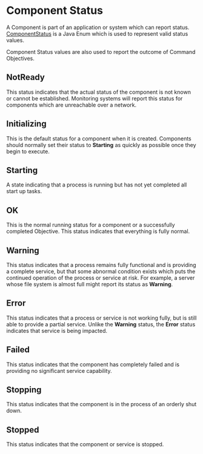 # Component Status
A Component is part of an application or system which can report status. [ComponentStatus](https://github.com/symphonyoss/symphony-rest-tools/blob/master/symphony-rest-tools-bundles/org.symphonyoss.symphony.tools.rest/src/org/symphonyoss/symphony/tools/rest/model/osmosis/ComponentStatus.java) is a Java Enum which is used to represent valid status values.

Component Status values are also used to report the outcome of Command Objectives.

## NotReady
This status indicates that the actual status of the component is not known or cannot be established. Monitoring systems will report this status for components which are unreachable over a network.

## Initializing
This is the default status for a component when it is created. Components should normally set their status to **Starting** as quickly as possible once they begin to execute.

## Starting
A state indicating that a process is running but has not yet completed all start up tasks.

## OK
This is the normal running status for a component or a successfully completed Objective. This status indicates that everything is fully normal.

## Warning
This status indicates that a process remains fully functional and is providing a complete service, but that some abnormal condition exists which puts the continued operation of the process or service at risk. For example, a server whose file system is almost full might report its status as **Warning**.

## Error
This status indicates that a process or service is not working fully, but is still able to provide a partial service. Unlike the **Warning** status, the **Error** status indicates that service is being impacted.

## Failed
This status indicates that the component has completely failed and is providing no significant service capability.

## Stopping
This status indicates that the component is in the process of an orderly shut down.

## Stopped
This status indicates that the component or service is stopped.
